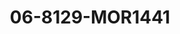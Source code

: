 ---
title: 06-8129-MOR1441
image: /v1543919832/viterbo/06-8129-MOR1441.jpg
brand: mori-lee
layout: vestito
---